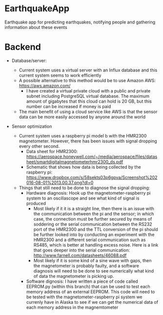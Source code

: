 # EarthquakeApp
Earthquake app for predicting earthquakes, notifying people and gathering information about these events

# Backend 
- Database/server:
    - Current system uses a virtual server with an Influx database and this current system seems to work efficiently
     - A possible alternative to this method would be to use Amazon AWS: https://aws.amazon.com/
       - I have created a virtual private cloud with a public and private subnet including PostgreSQL virtual database. The maximum amount of gigabytes that this cloud can hold is 20 GB, but this number can be increased if money is paid
    - The main benefit of using a cloud service like AWS is that the sensor data can be more easily accessed by anyone around the world
  
- Sensor optimization 
    - Current system uses a raspberry pi model b with the HMR2300 magnetometer. However, there has been issues with signal dropping every other second. 
        - Data sheet for HMR2300:
        https://aerospace.honeywell.com/~/media/aerospace/files/datasheet/smartdigitalmagnetometerhmr2300_ds.pdf
        - Schematic that shows how data is being collected by the raspberry pi: https://www.dropbox.com/s/58sekts03p6gpva/Screenshot%202016-08-01%2013.00.37.png?dl=0
    - Things that still need to be done to diagnose the signal dropping:
        - Hardware diagnosis: Hook up the magnetometer-raspberry pi system to an oscillascope and see what kind of signal is produced
             - Most likely if it it is a straight line, then there is an issue with the communication between the pi and the sensor; in which case, the connection must be further secured by means of soddering or the serial communication between the RS232 port of the HMR2300 and the TTL conversion of the pi should be further looked into by conducting an experiment with the HMR2300 and a different serial communication such as RS485, which is better at handling excess noise. Here is a link that goes deeper into the serial communication: http://www.farnell.com/datasheets/46088.pdf
             - Most likely if it is some kind of a sine wave with gaps, then the magnetometer is probably faulty, and a software diagnosis will need to be done to see numerically what kind of data the magnetometer is picking up. 
        - Software dignosis: I have written a piece of code called EEPROM.py (within this branch) that can be used to test each memory address of an external EEPROM. This code will need to be tested with the magnetometer-raspberry pi system we currenly have in Alaska to see if we can get the numerical data of each memory address in the magnemtometer
